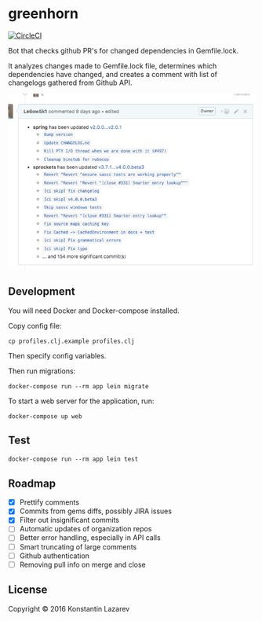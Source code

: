 # greenhorn

[![CircleCI](https://circleci.com/gh/Le6ow5k1/greenhorn.svg?style=svg)](https://circleci.com/gh/Le6ow5k1/greenhorn)

Bot that checks github PR's for changed dependencies in Gemfile.lock.

It analyzes changes made to Gemfile.lock file, determines which dependencies have changed, and creates a comment with list of changelogs gathered from Github API.

![greenhorn](image.png)

## Development

You will need Docker and Docker-compose installed.

Copy config file:

    cp profiles.clj.example profiles.clj

Then specify config variables.

Then run migrations:

    docker-compose run --rm app lein migrate

To start a web server for the application, run:

    docker-compose up web

## Test

    docker-compose run --rm app lein test

## Roadmap

  - [x] Prettify comments
  - [x] Commits from gems diffs, possibly JIRA issues
  - [x] Filter out insignificant commits
  - [ ] Automatic updates of organization repos
  - [ ] Better error handling, especially in API calls
  - [ ] Smart truncating of large comments
  - [ ] Github authentication
  - [ ] Removing pull info on merge and close

## License

Copyright © 2016 Konstantin Lazarev
